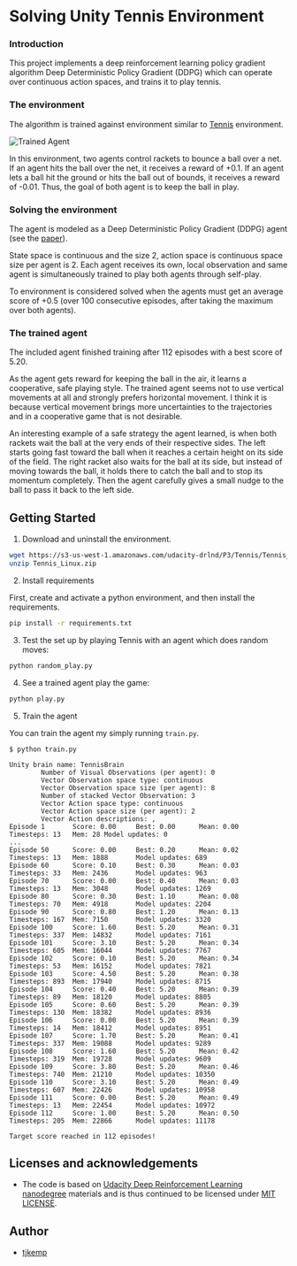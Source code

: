 # Solving Unity Tennis Environment

[image1]: https://raw.githubusercontent.com/Unity-Technologies/ml-agents/0.4.0/docs/images/tennis.png "Trained Agent"


### Introduction

This project implements a deep reinforcement learning policy gradient algorithm Deep Deterministic Policy Gradient (DDPG) which can operate over continuous action spaces, and trains it to play tennis.

### The environment

The algorithm is trained against environment similar to [Tennis](https://github.com/Unity-Technologies/ml-agents/tree/0.4.0/docs/Learning-Environment-Examples.md#tennis) environment.

![Trained Agent][image1]

In this environment, two agents control rackets to bounce a ball over a net. If an agent hits the ball over the net, it receives a reward of +0.1. If an agent lets a ball hit the ground or hits the ball out of bounds, it receives a reward of -0.01. Thus, the goal of both agent is to keep the ball in play.

### Solving the environment

The agent is modeled as a Deep Deterministic Policy Gradient (DDPG) agent (see the [paper](https://arxiv.org/pdf/1509.02971.pdf)).

State space is continuous and the size 2, action space is continuous space size per agent is 2. Each agent receives its own, local observation and same agent is simultaneously trained to play both agents through self-play. 

To environment is considered solved when the agents must get an average score of +0.5 (over 100 consecutive episodes, after taking the maximum over both agents).

### The trained agent

The included agent finished training after 112 episodes with a best score of 5.20.

As the agent gets reward for keeping the ball in the air, it learns a cooperative, safe playing style. The trained agent seems not to use vertical movements at all and strongly prefers horizontal movement. I think it is because vertical movement brings more uncertainties to the trajectories and in a cooperative game that is not desirable.

An interesting example of a safe strategy the agent learned, is when both rackets wait the ball at the very ends of their respective sides. The left starts going fast toward the ball when it reaches a certain height on its side of the field. The right racket also waits for the ball at its side, but instead of moving towards the ball, it holds there to catch the ball and to stop its momentum completely. Then the agent carefully gives a small nudge to the ball to pass it back to the left side.

## Getting Started

1. Download and uninstall the environment.

```bash
wget https://s3-us-west-1.amazonaws.com/udacity-drlnd/P3/Tennis/Tennis_Linux.zip
unzip Tennis_Linux.zip
```

2. Install requirements

First, create and activate a python environment, and then install the requirements.

```bash
pip install -r requirements.txt
```

3. Test the set up by playing Tennis with an agent which does random moves:

```bash
python random_play.py
```

4. See a trained agent play the game:

```bash
python play.py
```

5. Train the agent

You can train the agent my simply running `train.py`.

```
$ python train.py

Unity brain name: TennisBrain
        Number of Visual Observations (per agent): 0
        Vector Observation space type: continuous
        Vector Observation space size (per agent): 8
        Number of stacked Vector Observation: 3
        Vector Action space type: continuous
        Vector Action space size (per agent): 2
        Vector Action descriptions: , 
Episode 1       Score: 0.00     Best: 0.00      Mean: 0.00      Timesteps: 13   Mem: 28 Model updates: 0
...
Episode 50      Score: 0.00     Best: 0.20      Mean: 0.02      Timesteps: 13   Mem: 1888       Model updates: 689
Episode 60      Score: 0.10     Best: 0.30      Mean: 0.03      Timesteps: 33   Mem: 2436       Model updates: 963
Episode 70      Score: 0.00     Best: 0.40      Mean: 0.03      Timesteps: 13   Mem: 3048       Model updates: 1269
Episode 80      Score: 0.30     Best: 1.10      Mean: 0.08      Timesteps: 70   Mem: 4918       Model updates: 2204
Episode 90      Score: 0.80     Best: 1.20      Mean: 0.13      Timesteps: 167  Mem: 7150       Model updates: 3320
Episode 100     Score: 1.60     Best: 5.20      Mean: 0.31      Timesteps: 337  Mem: 14832      Model updates: 7161
Episode 101     Score: 3.10     Best: 5.20      Mean: 0.34      Timesteps: 605  Mem: 16044      Model updates: 7767
Episode 102     Score: 0.10     Best: 5.20      Mean: 0.34      Timesteps: 53   Mem: 16152      Model updates: 7821
Episode 103     Score: 4.50     Best: 5.20      Mean: 0.38      Timesteps: 893  Mem: 17940      Model updates: 8715
Episode 104     Score: 0.40     Best: 5.20      Mean: 0.39      Timesteps: 89   Mem: 18120      Model updates: 8805
Episode 105     Score: 0.60     Best: 5.20      Mean: 0.39      Timesteps: 130  Mem: 18382      Model updates: 8936
Episode 106     Score: 0.00     Best: 5.20      Mean: 0.39      Timesteps: 14   Mem: 18412      Model updates: 8951
Episode 107     Score: 1.70     Best: 5.20      Mean: 0.41      Timesteps: 337  Mem: 19088      Model updates: 9289
Episode 108     Score: 1.60     Best: 5.20      Mean: 0.42      Timesteps: 319  Mem: 19728      Model updates: 9609
Episode 109     Score: 3.80     Best: 5.20      Mean: 0.46      Timesteps: 740  Mem: 21210      Model updates: 10350
Episode 110     Score: 3.10     Best: 5.20      Mean: 0.49      Timesteps: 607  Mem: 22426      Model updates: 10958
Episode 111     Score: 0.00     Best: 5.20      Mean: 0.49      Timesteps: 13   Mem: 22454      Model updates: 10972
Episode 112     Score: 1.00     Best: 5.20      Mean: 0.50      Timesteps: 205  Mem: 22866      Model updates: 11178

Target score reached in 112 episodes!
```


## Licenses and acknowledgements

- The code is based on [Udacity Deep Reinforcement Learning nanodegree](https://github.com/udacity/deep-reinforcement-learning/) materials and is thus continued to be licensed under [MIT LICENSE](LICENSE).

## Author

- [tjkemp](https://github.com/tjkemp)
